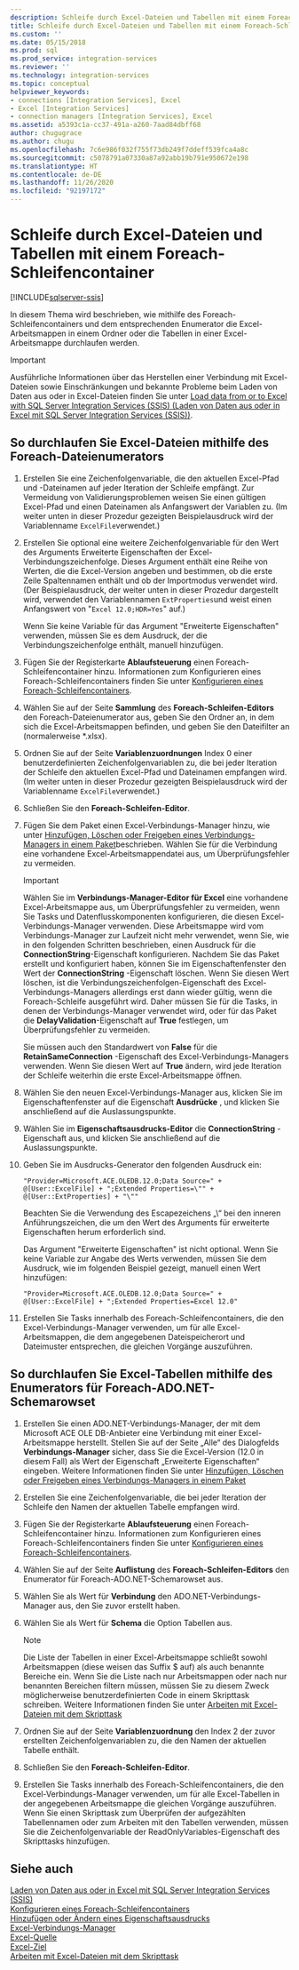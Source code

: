 ```yaml
---
description: Schleife durch Excel-Dateien und Tabellen mit einem Foreach-Schleifencontainer
title: Schleife durch Excel-Dateien und Tabellen mit einem Foreach-Schleifencontainer | Microsoft-Dokumentation
ms.custom: ''
ms.date: 05/15/2018
ms.prod: sql
ms.prod_service: integration-services
ms.reviewer: ''
ms.technology: integration-services
ms.topic: conceptual
helpviewer_keywords:
- connections [Integration Services], Excel
- Excel [Integration Services]
- connection managers [Integration Services], Excel
ms.assetid: a5393c1a-cc37-491a-a260-7aad84dbff68
author: chugugrace
ms.author: chugu
ms.openlocfilehash: 7c6e986f032f755f73db249f7ddeff539fca4a8c
ms.sourcegitcommit: c5078791a07330a87a92abb19b791e950672e198
ms.translationtype: HT
ms.contentlocale: de-DE
ms.lasthandoff: 11/26/2020
ms.locfileid: "92197172"
---
```

# <a name="loop-through-excel-files-and-tables-with-a-foreach-loop-container"></a>Schleife durch Excel-Dateien und Tabellen mit einem Foreach-Schleifencontainer

[!INCLUDE[sqlserver-ssis](../../includes/applies-to-version/sqlserver-ssis.md)]


  In diesem Thema wird beschrieben, wie mithilfe des Foreach-Schleifencontainers und dem entsprechenden Enumerator die Excel-Arbeitsmappen in einem Ordner oder die Tabellen in einer Excel-Arbeitsmappe durchlaufen werden.  

> [!IMPORTANT]
> Ausführliche Informationen über das Herstellen einer Verbindung mit Excel-Dateien sowie Einschränkungen und bekannte Probleme beim Laden von Daten aus oder in Excel-Dateien finden Sie unter [Load data from or to Excel with SQL Server Integration Services (SSIS) (Laden von Daten aus oder in Excel mit SQL Server Integration Services (SSIS))](../load-data-to-from-excel-with-ssis.md).
 
## <a name="to-loop-through-excel-files-by-using-the-foreach-file-enumerator"></a>So durchlaufen Sie Excel-Dateien mithilfe des Foreach-Dateienumerators  
  
1.  Erstellen Sie eine Zeichenfolgenvariable, die den aktuellen Excel-Pfad und -Dateinamen auf jeder Iteration der Schleife empfängt. Zur Vermeidung von Validierungsproblemen weisen Sie einen gültigen Excel-Pfad und einen Dateinamen als Anfangswert der Variablen zu. (Im weiter unten in dieser Prozedur gezeigten Beispielausdruck wird der Variablenname `ExcelFile`verwendet.)  
  
2.  Erstellen Sie optional eine weitere Zeichenfolgenvariable für den Wert des Arguments Erweiterte Eigenschaften der Excel-Verbindungszeichenfolge. Dieses Argument enthält eine Reihe von Werten, die die Excel-Version angeben und bestimmen, ob die erste Zeile Spaltennamen enthält und ob der Importmodus verwendet wird. (Der Beispielausdruck, der weiter unten in dieser Prozedur dargestellt wird, verwendet den Variablennamen `ExtProperties`und weist einen Anfangswert von "`Excel 12.0;HDR=Yes`" auf.)  
  
     Wenn Sie keine Variable für das Argument "Erweiterte Eigenschaften" verwenden, müssen Sie es dem Ausdruck, der die Verbindungszeichenfolge enthält, manuell hinzufügen.  
  
3.  Fügen Sie der Registerkarte **Ablaufsteuerung** einen Foreach-Schleifencontainer hinzu. Informationen zum Konfigurieren eines Foreach-Schleifencontainers finden Sie unter [Konfigurieren eines Foreach-Schleifencontainers](./foreach-loop-container.md).  
  
4.  Wählen Sie auf der Seite **Sammlung** des **Foreach-Schleifen-Editors** den Foreach-Dateienumerator aus, geben Sie den Ordner an, in dem sich die Excel-Arbeitsmappen befinden, und geben Sie den Dateifilter an (normalerweise *.xlsx).  
  
5.  Ordnen Sie auf der Seite **Variablenzuordnungen** Index 0 einer benutzerdefinierten Zeichenfolgenvariablen zu, die bei jeder Iteration der Schleife den aktuellen Excel-Pfad und Dateinamen empfangen wird. (Im weiter unten in dieser Prozedur gezeigten Beispielausdruck wird der Variablenname `ExcelFile`verwendet.)  
  
6.  Schließen Sie den **Foreach-Schleifen-Editor**.  
  
7.  Fügen Sie dem Paket einen Excel-Verbindungs-Manager hinzu, wie unter [Hinzufügen, Löschen oder Freigeben eines Verbindungs-Managers in einem Paket](/previous-versions/sql/sql-server-2016/ms140237(v=sql.130))beschrieben. Wählen Sie für die Verbindung eine vorhandene Excel-Arbeitsmappendatei aus, um Überprüfungsfehler zu vermeiden.  
  
    > [!IMPORTANT]  
    >  Wählen Sie im **Verbindungs-Manager-Editor für Excel** eine vorhandene Excel-Arbeitsmappe aus, um Überprüfungsfehler zu vermeiden, wenn Sie Tasks und Datenflusskomponenten konfigurieren, die diesen Excel-Verbindungs-Manager verwenden. Diese Arbeitsmappe wird vom Verbindungs-Manager zur Laufzeit nicht mehr verwendet, wenn Sie, wie in den folgenden Schritten beschrieben, einen Ausdruck für die **ConnectionString**-Eigenschaft konfigurieren. Nachdem Sie das Paket erstellt und konfiguriert haben, können Sie im Eigenschaftenfenster den Wert der **ConnectionString** -Eigenschaft löschen. Wenn Sie diesen Wert löschen, ist die Verbindungszeichenfolgen-Eigenschaft des Excel-Verbindungs-Managers allerdings erst dann wieder gültig, wenn die Foreach-Schleife ausgeführt wird. Daher müssen Sie für die Tasks, in denen der Verbindungs-Manager verwendet wird, oder für das Paket die **DelayValidation**-Eigenschaft auf **True** festlegen, um Überprüfungsfehler zu vermeiden.  
    >   
    >  Sie müssen auch den Standardwert von **False** für die **RetainSameConnection** -Eigenschaft des Excel-Verbindungs-Managers verwenden. Wenn Sie diesen Wert auf **True** ändern, wird jede Iteration der Schleife weiterhin die erste Excel-Arbeitsmappe öffnen.  
  
8.  Wählen Sie den neuen Excel-Verbindungs-Manager aus, klicken Sie im Eigenschaftenfenster auf die Eigenschaft **Ausdrücke** , und klicken Sie anschließend auf die Auslassungspunkte.  
  
9. Wählen Sie im **Eigenschaftsausdrucks-Editor** die **ConnectionString** -Eigenschaft aus, und klicken Sie anschließend auf die Auslassungspunkte.  
  
10. Geben Sie im Ausdrucks-Generator den folgenden Ausdruck ein:  
  
    ```  
    "Provider=Microsoft.ACE.OLEDB.12.0;Data Source=" +  @[User::ExcelFile] + ";Extended Properties=\"" + @[User::ExtProperties] + "\""  
    ```  
  
     Beachten Sie die Verwendung des Escapezeichens „\\“ bei den inneren Anführungszeichen, die um den Wert des Arguments für erweiterte Eigenschaften herum erforderlich sind.  
  
     Das Argument "Erweiterte Eigenschaften" ist nicht optional. Wenn Sie keine Variable zur Angabe des Werts verwenden, müssen Sie dem Ausdruck, wie im folgenden Beispiel gezeigt, manuell einen Wert hinzufügen:  
  
    ```  
    "Provider=Microsoft.ACE.OLEDB.12.0;Data Source=" +  @[User::ExcelFile] + ";Extended Properties=Excel 12.0"  
    ```  
  
11. Erstellen Sie Tasks innerhalb des Foreach-Schleifencontainers, die den Excel-Verbindungs-Manager verwenden, um für alle Excel-Arbeitsmappen, die dem angegebenen Dateispeicherort und Dateimuster entsprechen, die gleichen Vorgänge auszuführen.  
  
## <a name="to-loop-through-excel-tables-by-using-the-foreach-adonet-schema-rowset-enumerator"></a>So durchlaufen Sie Excel-Tabellen mithilfe des Enumerators für Foreach-ADO.NET-Schemarowset  
  
1.  Erstellen Sie einen ADO.NET-Verbindungs-Manager, der mit dem Microsoft ACE OLE DB-Anbieter eine Verbindung mit einer Excel-Arbeitsmappe herstellt. Stellen Sie auf der Seite „Alle“ des Dialogfelds **Verbindungs-Manager** sicher, dass Sie die Excel-Version (12.0 in diesem Fall) als Wert der Eigenschaft „Erweiterte Eigenschaften“ eingeben. Weitere Informationen finden Sie unter [Hinzufügen, Löschen oder Freigeben eines Verbindungs-Managers in einem Paket](/previous-versions/sql/sql-server-2016/ms140237(v=sql.130))  
  
2.  Erstellen Sie eine Zeichenfolgenvariable, die bei jeder Iteration der Schleife den Namen der aktuellen Tabelle empfangen wird.  
  
3.  Fügen Sie der Registerkarte **Ablaufsteuerung** einen Foreach-Schleifencontainer hinzu. Informationen zum Konfigurieren eines Foreach-Schleifencontainers finden Sie unter [Konfigurieren eines Foreach-Schleifencontainers](./foreach-loop-container.md).  
  
4.  Wählen Sie auf der Seite **Auflistung** des **Foreach-Schleifen-Editors** den Enumerator für Foreach-ADO.NET-Schemarowset aus.  
  
5.  Wählen Sie als Wert für **Verbindung** den ADO.NET-Verbindungs-Manager aus, den Sie zuvor erstellt haben.  
  
6.  Wählen Sie als Wert für **Schema** die Option Tabellen aus.  
  
    > [!NOTE]  
    >  Die Liste der Tabellen in einer Excel-Arbeitsmappe schließt sowohl Arbeitsmappen (diese weisen das Suffix $ auf) als auch benannte Bereiche ein. Wenn Sie die Liste nach nur Arbeitsmappen oder nach nur benannten Bereichen filtern müssen, müssen Sie zu diesem Zweck möglicherweise benutzerdefinierten Code in einem Skripttask schreiben. Weitere Informationen finden Sie unter [Arbeiten mit Excel-Dateien mit dem Skripttask](../../integration-services/extending-packages-scripting-task-examples/working-with-excel-files-with-the-script-task.md)  
  
7.  Ordnen Sie auf der Seite **Variablenzuordnung** den Index 2 der zuvor erstellten Zeichenfolgenvariablen zu, die den Namen der aktuellen Tabelle enthält.  
  
8.  Schließen Sie den **Foreach-Schleifen-Editor**.  
  
9. Erstellen Sie Tasks innerhalb des Foreach-Schleifencontainers, die den Excel-Verbindungs-Manager verwenden, um für alle Excel-Tabellen in der angegebenen Arbeitsmappe die gleichen Vorgänge auszuführen. Wenn Sie einen Skripttask zum Überprüfen der aufgezählten Tabellennamen oder zum Arbeiten mit den Tabellen verwenden, müssen Sie die Zeichenfolgenvariable der ReadOnlyVariables-Eigenschaft des Skripttasks hinzufügen.  
  
## <a name="see-also"></a>Siehe auch  
 [Laden von Daten aus oder in Excel mit SQL Server Integration Services (SSIS)](../load-data-to-from-excel-with-ssis.md)  
 [Konfigurieren eines Foreach-Schleifencontainers](./foreach-loop-container.md)   
 [Hinzufügen oder Ändern eines Eigenschaftsausdrucks](../../integration-services/expressions/add-or-change-a-property-expression.md)   
 [Excel-Verbindungs-Manager](../../integration-services/connection-manager/excel-connection-manager.md)   
 [Excel-Quelle](../../integration-services/data-flow/excel-source.md)   
 [Excel-Ziel](../../integration-services/data-flow/excel-destination.md)   
 [Arbeiten mit Excel-Dateien mit dem Skripttask](../../integration-services/extending-packages-scripting-task-examples/working-with-excel-files-with-the-script-task.md)  
  
